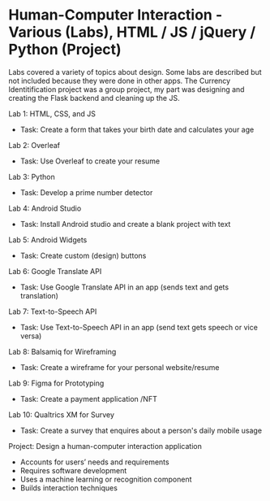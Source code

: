 # Human-Computer Interaction - Various (Labs), HTML / JS / jQuery / Python (Project) 
Labs covered a variety of topics about design. Some labs are described but not included because they were done in other apps. The Currency Identitification project was a group project, my part was designing and creating the Flask backend and cleaning up the JS.

Lab 1: HTML, CSS, and JS
- Task: Create a form that takes your birth date and calculates your age

Lab 2: Overleaf
- Task: Use Overleaf to create your resume

Lab 3: Python
- Task: Develop a prime number detector

Lab 4: Android Studio
- Task: Install Android studio and create a blank project with text

Lab 5: Android Widgets
- Task: Create custom (design) buttons

Lab 6: Google Translate API
- Task: Use Google Translate API in an app (sends text and gets translation)

Lab 7: Text-to-Speech API
- Task: Use Text-to-Speech API in an app (send text gets speech or vice versa)

Lab 8: Balsamiq for Wireframing
- Task: Create a wireframe for your personal website/resume

Lab 9: Figma for Prototyping
- Task: Create a payment application /NFT

Lab 10: Qualtrics XM for Survey
- Task: Create a survey that enquires about a person's daily mobile usage

Project: Design a human-computer interaction application
- Accounts for users’ needs and requirements
- Requires software development
- Uses a machine learning or recognition component
- Builds interaction techniques
